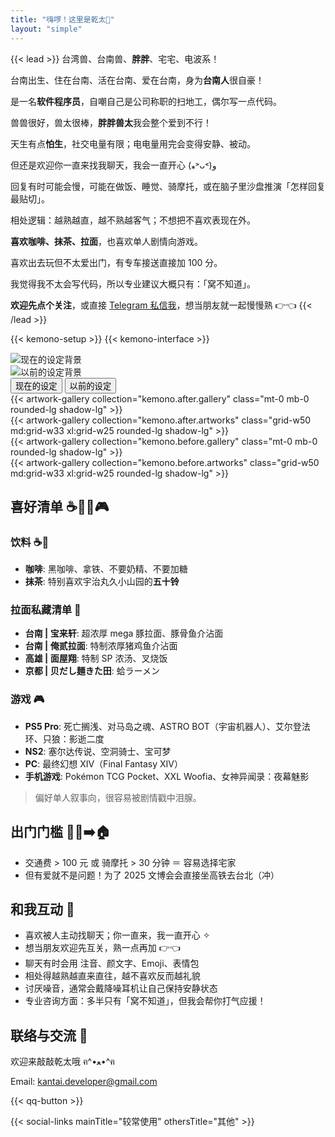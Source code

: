 ```yaml
---
title: "嗨啰！这里是乾太🦊"
layout: "simple"
---
```


{{< lead >}}
台湾兽、台南兽、**胖胖**、宅宅、电波系！

台南出生、住在台南、活在台南、爱在台南，身为**台南人**很自豪！

是一名**软件程序员**，自嘲自己是公司称职的扫地工，偶尔写一点代码。

兽兽很好，兽太很棒，**胖胖兽太**我会整个爱到不行！

天生有点**怕生**，社交电量有限；电电量用完会变得安静、被动。

但还是欢迎你一直来找我聊天，我会一直开心 (⁎˃ᴗ˂)و

回复有时可能会慢，可能在做饭、睡觉、骑摩托，或在脑子里沙盘推演「怎样回复最贴切」。

相处逻辑：越熟越直，越不熟越客气；不想把不喜欢表现在外。

**喜欢咖啡、抹茶、拉面**，也喜欢单人剧情向游戏。

喜欢出去玩但不太爱出门，有专车接送直接加 100 分。

我觉得我不太会写代码，所以专业建议大概只有：「窝不知道」。

**欢迎先点个关注**，或直接 [Telegram 私信我](https://t.me/KantaiDeveloper)，想当朋友就一起慢慢熟 👉👈
{{< /lead >}}

{{< kemono-setup >}}
{{< kemono-interface >}}

<div class="kemono-container">
  <!-- 背景圖片容器 -->
  <div id="background-after" class="kemono-background active">
    <img id="background-img-after" alt="现在的设定背景">
  </div>
  <div id="background-before" class="kemono-background">
    <img id="background-img-before" alt="以前的设定背景">
  </div>

  <!-- Tab 切換按鈕 -->
  <div class="kemono-tabs">
    <button class="kemono-tab active" data-tab="after">现在的设定</button>
    <button class="kemono-tab" data-tab="before">以前的设定</button>
  </div>

  <!-- Tab 內容 -->
  <div id="tab-after" class="kemono-tab-content active">
    <div class="p-6 border-2 border-neutral-200 dark:border-neutral-700 rounded-lg background-white/90 dark:background-gray-800/90 backdrop-blur">
      <div class="flex flex-col md:flex-row gap-8 mb-6">
        {{< artwork-gallery collection="kemono.after.gallery" class="mt-0 mb-0 rounded-lg shadow-lg" >}}
      </div>
      {{< artwork-gallery collection="kemono.after.artworks" class="grid-w50 md:grid-w33 xl:grid-w25 rounded-lg shadow-lg" >}}
    </div>
  </div>

  <div id="tab-before" class="kemono-tab-content">
    <div class="p-6 border-2 border-neutral-200 dark:border-neutral-700 rounded-lg background-white/90 dark:background-gray-800/90 backdrop-blur">
      <div class="flex flex-col md:flex-row gap-8 mb-6">
        {{< artwork-gallery collection="kemono.before.gallery" class="mt-0 mb-0 rounded-lg shadow-lg" >}}
      </div>
      {{< artwork-gallery collection="kemono.before.artworks" class="grid-w50 md:grid-w33 xl:grid-w25 rounded-lg shadow-lg" >}}
    </div>
  </div>
</div>

## 喜好清单 ☕🍵🍜🎮

### 饮料 ☕🍵
- **咖啡**: 黑咖啡、拿铁、不要奶精、不要加糖
- **抹茶**: 特别喜欢宇治丸久小山园的**五十铃**

### 拉面私藏清单 🍜
- **台南 | 宝来轩**: 超浓厚 mega 豚拉面、豚骨鱼介沾面
- **台南 | 俺贰拉面**: 特制浓厚猪鸡鱼介沾面
- **高雄 | 面屋翔**: 特制 SP 浓汤、叉烧饭
- **京都 | 贝だし麺きた田**: 蛤ラーメン

### 游戏 🎮
- **PS5 Pro**: 死亡搁浅、对马岛之魂、ASTRO BOT（宇宙机器人）、艾尔登法环、只狼：影逝二度
- **NS2**: 塞尔达传说、空洞骑士、宝可梦
- **PC**: 最终幻想 XIV（Final Fantasy XIV）
- **手机游戏**: Pokémon TCG Pocket、XXL Woofia、女神异闻录：夜幕魅影
> 偏好单人叙事向，很容易被剧情戳中泪腺。

## 出门门槛 🚶‍♂️➡️🏠
- 交通费 > 100 元 或 骑摩托 > 30 分钟 ＝ 容易选择宅家
- 但有爱就不是问题！为了 2025 文博会会直接坐高铁去台北（冲）

## 和我互动 💬
- 喜欢被人主动找聊天；你一直来，我一直开心 ✧
- 想当朋友欢迎先互关，熟一点再加 👉👈
- 聊天有时会用 注音、颜文字、Emoji、表情包
- 相处得越熟越直来直往，越不喜欢反而越礼貌
- 讨厌噪音，通常会戴降噪耳机让自己保持安静状态
- 专业咨询方面：多半只有「窝不知道」，但我会帮你打气应援！

## 联络与交流 📮

欢迎来敲敲乾太哦 ฅ^•ﻌ•^ฅ

Email: kantai.developer@gmail.com

{{< qq-button >}}

{{< social-links mainTitle="较常使用" othersTitle="其他" >}}
